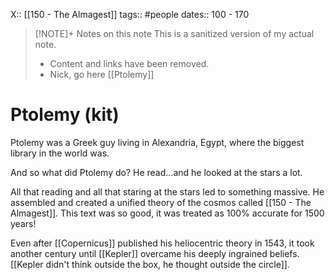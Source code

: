 X:: [[150 - The Almagest]]
tags:: #people
dates:: 100 - 170

> [!NOTE]+ Notes on this note
> This is a sanitized version of my actual note. 
> - Content and links have been removed.
> - Nick, go here [[Ptolemy]]

# Ptolemy (kit)
Ptolemy was a Greek guy living in Alexandria, Egypt, where the biggest library in the world was. 

And so what did Ptolemy do? He read...and he looked at the stars a lot. 

All that reading and all that staring at the stars led to something massive. He assembled and created a unified theory of the cosmos called [[150 - The Almagest]]. This text was so good, it was treated as 100% accurate for 1500 years!  

Even after [[Copernicus]] published his heliocentric theory in 1543, it took another century until [[Kepler]] overcame his deeply ingrained beliefs. [[Kepler didn't think outside the box, he thought outside the circle]].
